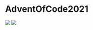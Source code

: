 # AdventOfCode2021

![](https://img.shields.io/badge/day%20📅-22-blue)
![](https://img.shields.io/badge/stars%20⭐-20-yellow)
